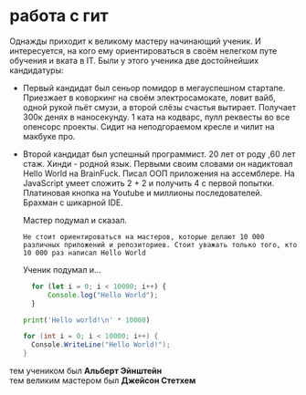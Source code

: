# работа с гит

Однажды приходит к великому мастеру начинающий ученик. И интересуется, на кого ему ориентироваться в своём нелегком путе обучения и вката в IT. Были у этого ученика две достойнейших кандидатуры:
- Первый кандидат был сеньор помидор в мегауспешном стартапе. Приезжает в коворкинг на своём электросамокате, ловит вайб, одной рукой пьёт смузи, а второй слёзы счастья вытирает. Получает 300к денях в наносекунду. 1 ката на кодварс, пулл реквесты во все опенсорс проекты. Сидит на неподгораемом кресле и чилит на макбуке про.
- Второй кандидат был успешный программист. 20 лет от роду ,60 лет стаж. Хинди - родной язык. Первыми своим словами он надиктовал Hello World на BrainFuck. Писал ООП приложения на ассемблере. На JavaScript умеет сложить 2 + 2 и получить 4 с первой попытки. Платиновая кнопка на Youtube и миллионы последователей. Брахман с шикарной IDE.   
  
  Мастер подумал и сказал.
  ```
  Не стоит ориентироваться на мастеров, которые делают 10 000 различных приложений и репозиториев. Стоит уважать только того, кто 10 000 раз написал Hello World
  ``` 

  Ученик подумал и...
  ```JavaScript
    for (let i = 0; i < 10000; i++) {
        Console.log("Hello World");
    }
  ```
  ```Python
  print('Hello world!\n' * 10000)
  ```
  ```C#
  for (int i = 0; i < 10000; i++) {
    Console.WriteLine("Hello World!");
  }
  ```
тем учеником был **Альберт Эйнштейн**  
тем великим мастером был **Джейсон Стетхем**